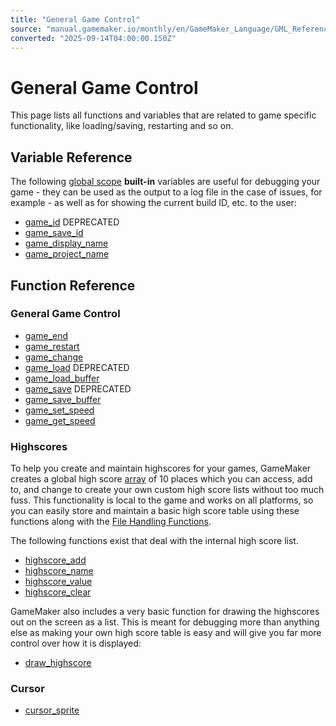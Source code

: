 ```yaml
---
title: "General Game Control"
source: "manual.gamemaker.io/monthly/en/GameMaker_Language/GML_Reference/General_Game_Control/General_Game_Control.htm"
converted: "2025-09-14T04:00:00.150Z"
---
```


# General Game Control

This page lists all functions and variables that are related to game specific functionality, like loading/saving, restarting and so on.

## Variable Reference

The following [global scope](../../../../../../GameMaker_Language/GML_Overview/Variables/Global_Variables.md) **built-in** variables are useful for debugging your game - they can be used as the output to a log file in the case of issues, for example - as well as for showing the current build ID, etc. to the user:

-   [game\_id](game_id.md) DEPRECATED
-   [game\_save\_id](../../../../../../GameMaker_Language/GML_Reference/General_Game_Control/game_save_id.md)
-   [game\_display\_name](game_display_name.md)
-   [game\_project\_name](../../../../../../GameMaker_Language/GML_Reference/General_Game_Control/game_project_name.md)

## Function Reference

### General Game Control

-   [game\_end](game_end.md)
-   [game\_restart](game_restart.md)
-   [game\_change](../../../../../../GameMaker_Language/GML_Reference/General_Game_Control/game_change.md)
-   [game\_load](game_load.md) DEPRECATED
-   [game\_load\_buffer](game_load_buffer.md)
-   [game\_save](../../../../../../GameMaker_Language/GML_Reference/General_Game_Control/game_save.md) DEPRECATED
-   [game\_save\_buffer](game_save_buffer.md)
-   [game\_set\_speed](game_set_speed.md)
-   [game\_get\_speed](../../../../../../GameMaker_Language/GML_Reference/General_Game_Control/game_get_speed.md)

### Highscores

To help you create and maintain highscores for your games, GameMaker creates a global high score [array](../../GML_Overview/Arrays.md) of 10 places which you can access, add to, and change to create your own custom high score lists without too much fuss. This functionality is local to the game and works on all platforms, so you can easily store and maintain a basic high score table using these functions along with the [File Handling Functions](../File_Handling/File_Handling.md).

The following functions exist that deal with the internal high score list.

-   [highscore\_add](highscore_add.md)
-   [highscore\_name](../../../../../../GameMaker_Language/GML_Reference/General_Game_Control/highscore_name.md)
-   [highscore\_value](highscore_value.md)
-   [highscore\_clear](highscore_clear.md)

GameMaker also includes a very basic function for drawing the highscores out on the screen as a list. This is meant for debugging more than anything else as making your own high score table is easy and will give you far more control over how it is displayed:

-   [draw\_highscore](../../../../../../GameMaker_Language/GML_Reference/Drawing/Text/draw_highscore.md)

### Cursor

-   [cursor\_sprite](cursor_sprite.md)